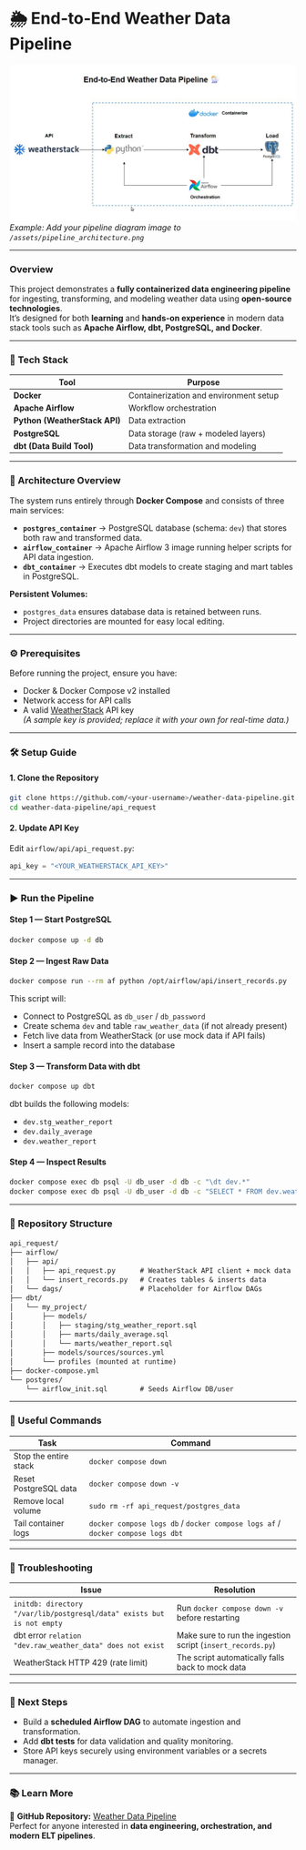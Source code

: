 # 🌦️ End-to-End Weather Data Pipeline  

![Pipeline Architecture](./pipeline_architecture.jpeg)  
*Example: Add your pipeline diagram image to `/assets/pipeline_architecture.png`*

---

### Overview  
This project demonstrates a **fully containerized data engineering pipeline** for ingesting, transforming, and modeling weather data using **open-source technologies**.  
It’s designed for both **learning** and **hands-on experience** in modern data stack tools such as **Apache Airflow, dbt, PostgreSQL, and Docker**.

---

### 🚀 Tech Stack  
| Tool | Purpose |
|------|----------|
| **Docker** | Containerization and environment setup |
| **Apache Airflow** | Workflow orchestration |
| **Python (WeatherStack API)** | Data extraction |
| **PostgreSQL** | Data storage (raw + modeled layers) |
| **dbt (Data Build Tool)** | Data transformation and modeling |

---

### 🧩 Architecture Overview  
The system runs entirely through **Docker Compose** and consists of three main services:

- **`postgres_container`** → PostgreSQL database (schema: `dev`) that stores both raw and transformed data.  
- **`airflow_container`** → Apache Airflow 3 image running helper scripts for API data ingestion.  
- **`dbt_container`** → Executes dbt models to create staging and mart tables in PostgreSQL.

**Persistent Volumes:**  
- `postgres_data` ensures database data is retained between runs.  
- Project directories are mounted for easy local editing.

---

### ⚙️ Prerequisites  
Before running the project, ensure you have:
- Docker & Docker Compose v2 installed  
- Network access for API calls  
- A valid [WeatherStack](https://weatherstack.com/) API key  
  *(A sample key is provided; replace it with your own for real-time data.)*

---

### 🛠️ Setup Guide  

#### 1. Clone the Repository  
```bash
git clone https://github.com/<your-username>/weather-data-pipeline.git
cd weather-data-pipeline/api_request
```

#### 2. Update API Key  
Edit `airflow/api/api_request.py`:
```python
api_key = "<YOUR_WEATHERSTACK_API_KEY>"
```

---

### ▶️ Run the Pipeline  

#### Step 1 — Start PostgreSQL  
```bash
docker compose up -d db
```

#### Step 2 — Ingest Raw Data  
```bash
docker compose run --rm af python /opt/airflow/api/insert_records.py
```
This script will:
- Connect to PostgreSQL as `db_user` / `db_password`  
- Create schema `dev` and table `raw_weather_data` (if not already present)  
- Fetch live data from WeatherStack (or use mock data if API fails)  
- Insert a sample record into the database  

#### Step 3 — Transform Data with dbt  
```bash
docker compose up dbt
```
dbt builds the following models:  
- `dev.stg_weather_report`  
- `dev.daily_average`  
- `dev.weather_report`

#### Step 4 — Inspect Results  
```bash
docker compose exec db psql -U db_user -d db -c "\dt dev.*"
docker compose exec db psql -U db_user -d db -c "SELECT * FROM dev.weather_report;"
```

---

### 📁 Repository Structure  
```
api_request/
├── airflow/
│   ├── api/
│   │   ├── api_request.py      # WeatherStack API client + mock data
│   │   └── insert_records.py   # Creates tables & inserts data
│   └── dags/                   # Placeholder for Airflow DAGs
├── dbt/
│   └── my_project/
│       ├── models/
│       │   ├── staging/stg_weather_report.sql
│       │   ├── marts/daily_average.sql
│       │   └── marts/weather_report.sql
│       ├── models/sources/sources.yml
│       └── profiles (mounted at runtime)
├── docker-compose.yml
└── postgres/
    └── airflow_init.sql        # Seeds Airflow DB/user
```

---

### 🔧 Useful Commands  

| Task | Command |
|------|----------|
| Stop the entire stack | `docker compose down` |
| Reset PostgreSQL data | `docker compose down -v` |
| Remove local volume | `sudo rm -rf api_request/postgres_data` |
| Tail container logs | `docker compose logs db` / `docker compose logs af` / `docker compose logs dbt` |

---

### 🧠 Troubleshooting  

| Issue | Resolution |
|-------|-------------|
| `initdb: directory "/var/lib/postgresql/data" exists but is not empty` | Run `docker compose down -v` before restarting |
| dbt error `relation "dev.raw_weather_data" does not exist` | Make sure to run the ingestion script (`insert_records.py`) |
| WeatherStack HTTP 429 (rate limit) | The script automatically falls back to mock data |

---

### 🚧 Next Steps  
- Build a **scheduled Airflow DAG** to automate ingestion and transformation.  
- Add **dbt tests** for data validation and quality monitoring.  
- Store API keys securely using environment variables or a secrets manager.  

---

### 📚 Learn More  
🔗 **GitHub Repository:** [Weather Data Pipeline](https://lnkd.in/gNRrGcdY)  
Perfect for anyone interested in **data engineering, orchestration, and modern ELT pipelines**.

